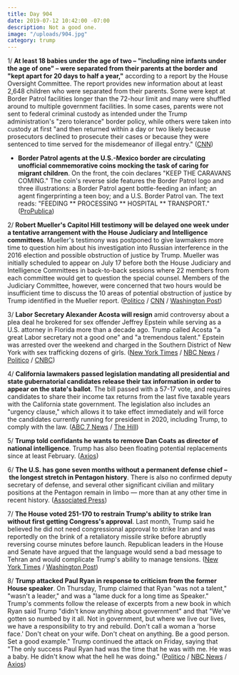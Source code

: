 ```yaml
---
title: Day 904
date: 2019-07-12 10:42:00 -07:00
description: Not a good one.
image: "/uploads/904.jpg"
category: trump
---
```


1/ **At least 18 babies under the age of two – "including nine infants under the age of one" – were separated from their parents at the border and "kept apart for 20 days to half a year,"** according to a report by the House Oversight Committee. The report provides new information about at least 2,648 children who were separated from their parents. Some were kept at Border Patrol facilities longer than the 72-hour limit and many were shuffled around to multiple government facilities. In some cases, parents were not sent to federal criminal custody as intended under the Trump administration's "zero tolerance" border policy, while others were taken into custody at first "and then returned within a day or two likely because prosecutors declined to prosecute their cases or because they were sentenced to time served for the misdemeanor of illegal entry." ([CNN](https://www.cnn.com/2019/07/12/politics/house-oversight-committee-family-separations/index.html))

* **Border Patrol agents at the U.S.-Mexico border are circulating unofficial commemorative coins mocking the task of caring for migrant children**. On the front, the coin declares "KEEP THE CARAVANS COMING." The coin's reverse side features the Border Patrol logo and three illustrations: a Border Patrol agent bottle-feeding an infant; an agent fingerprinting a teen boy; and a U.S. Border Patrol van. The text reads: "FEEDING \*\* PROCESSING \*\* HOSPITAL \*\* TRANSPORT." ([ProPublica](https://www.propublica.org/article/border-patrol-agents-are-passing-around-a-commemorative-coin-mocking-care-for-migrant-kids))

2/ **Robert Mueller's Capitol Hill testimony will be delayed one week under a tentative arrangement with the House Judiciary and Intelligence committees**. Mueller's testimony was postponed to give lawmakers more time to question him about his investigation into Russian interference in the 2016 election and possible obstruction of justice by Trump. Mueller was initially scheduled to appear on July 17 before both the House Judiciary and Intelligence Committees in back-to-back sessions where 22 members from each committee would get to question the special counsel. Members of the Judiciary Committee, however, were concerned that two hours would be insufficient time to discuss the 10 areas of potential obstruction of justice by Trump identified in the Mueller report. ([Politico](https://www.politico.com/story/2019/07/12/mueller-testimony-delayed-by-one-week-1412004) / [CNN](https://www.cnn.com/2019/07/12/politics/mueller-hearing-may-be-delayed/index.html) / [Washington Post](https://www.washingtonpost.com/politics/mueller-offers-to-delay-testimony-one-week-to-give-lawmakers-more-time-for-questions/2019/07/12/21849ffe-a4ae-11e9-b732-41a79c2551bf_story.html))

3/ **Labor Secretary Alexander Acosta will resign** amid controversy about a plea deal he brokered for sex offender Jeffrey Epstein while serving as a U.S. attorney in Florida more than a decade ago. Trump called Acosta "a great Labor secretary not a good one" and "a tremendous talent." Epstein was arrested over the weekend and charged in the Southern District of New York with sex trafficking dozens of girls. ([New York Times](https://www.nytimes.com/2019/07/12/us/politics/acosta-resigns-trump.html) / [NBC News](https://www.nbcnews.com/politics/white-house/trump-s-labor-secretary-alex-acosta-resigns-after-criticism-over-n1029226) / [Politico](https://www.politico.com/story/2019/07/12/alexander-acosta-stepping-down-as-labor-secretary-1411998) / [CNBC](https://www.cnbc.com/2019/07/12/labor-secretary-alex-acosta-is-resigning-as-pressure-mounts-from-jeffrey-epstein-case.html))

4/ **California lawmakers passed legislation mandating all presidential and state gubernatorial candidates release their tax information in order to appear on the state's ballot**. The bill passed with a 57-17 vote, and requires candidates to share their income tax returns from the last five taxable years with the California state government. The legislation also includes an "urgency clause," which allows it to take effect immediately and will force the candidates currently running for president in 2020, including Trump, to comply with the law. ([ABC 7 News](https://abc7news.com/politics/ca-lawmakers-pass-bill-requiring-trump-to-release-tax-returns/5389210/) / [The Hill](https://thehill.com/blogs/blog-briefing-room/news/452757-bill-passed-by-california-lawmakers-would-require-trump))

5/ **Trump told confidants he wants to remove Dan Coats as director of national intelligence**. Trump has also been floating potential replacements since at least February. ([Axios](https://www.axios.com/donald-trump-remove-dan-coats-director-of-national-intelligence-2ba4275d-7624-4f4b-9026-ee0d0606ce32.html))

6/ **The U.S. has gone seven months without a permanent defense chief – the longest stretch in Pentagon history**. There is also no confirmed deputy secretary of defense, and several other significant civilian and military positions at the Pentagon remain in limbo — more than at any other time in recent history. ([Associated Press](https://apnews.com/ce5a27679ec7442283a372d7f3b67e92))

7/ **The House voted 251-170 to restrain Trump's ability to strike Iran without first getting Congress's approval**. Last month, Trump said he believed he did not need congressional approval to strike Iran and was reportedly on the brink of a retaliatory missile strike before abruptly reversing course minutes before launch. Republican leaders in the House and Senate have argued that the language would send a bad message to Tehran and would complicate Trump's ability to manage tensions. ([New York Times](https://www.nytimes.com/2019/07/12/us/politics/trump-iran-vote.html) / [Washington Post](https://www.washingtonpost.com/national-security/house-votes-to-restrain-trump-on-war-with-iran-setting-up-showdown-with-the-senate/2019/07/12/1305584e-a4bb-11e9-bd56-eac6bb02d01d_story.html))

8/ **Trump attacked Paul Ryan in response to criticism from the former House speaker**. On Thursday, Trump claimed that Ryan "was not a talent," "wasn't a leader," and was a "lame duck for a long time as Speaker." Trump's comments follow the release of excerpts from a new book in which Ryan said Trump "didn't know anything about government" and that "We've gotten so numbed by it all. Not in government, but where we live our lives, we have a responsibility to try and rebuild. Don't call a woman a 'horse face.' Don't cheat on your wife. Don't cheat on anything. Be a good person. Set a good example." Trump continued the attack on Friday, saying that "The only success Paul Ryan had was the time that he was with me. He was a baby. He didn't know what the hell he was doing." ([Politico](https://www.politico.com/story/2019/07/12/trump-slams-paul-ryan-1412466) / [NBC News](https://www.nbcnews.com/politics/donald-trump/trump-rips-paul-ryan-lame-duck-failure-poor-leadership-n1029156) / [Axios](https://www.axios.com/trump-tweets-paul-ryan-lame-duck-failure-82c73b41-3e67-412b-9e26-9db57f2ad03d.html))